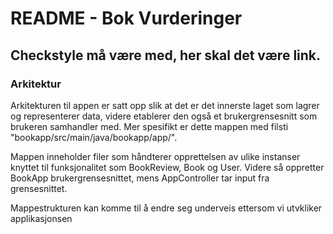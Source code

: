 # README - Bok Vurderinger

## Checkstyle må være med, her skal det være link.

### Arkitektur
Arkitekturen til appen er satt opp slik at det er det innerste laget som lagrer og representerer data, videre etablerer den også et brukergrensesnitt som brukeren samhandler med. Mer spesifikt er dette mappen med filsti "bookapp/src/main/java/bookapp/app/". 


Mappen inneholder filer som håndterer opprettelsen av ulike instanser knyttet til funksjonalitet som BookReview, Book og User. Videre så oppretter BookApp brukergrensesnittet, mens AppController tar input fra grensesnittet.

Mappestrukturen kan komme til å endre seg underveis ettersom vi utvkliker applikasjonsen







